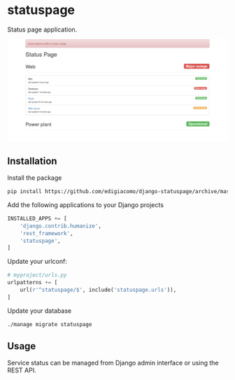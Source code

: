 # statuspage

Status page application.

![django-statuspage preview](preview.png)


## Installation

Install the package

```sh
pip install https://github.com/edigiacomo/django-statuspage/archive/master.zip
```

Add the following applications to your Django projects

```python
INSTALLED_APPS += [
    'django.contrib.humanize',
    'rest_framework',
    'statuspage',
]
```

Update your urlconf:

```python
# myproject/urls.py
urlpatterns += [
    url(r'^statuspage/$', include('statuspage.urls')),
]
```

Update your database

```sh
./manage migrate statuspage
```

## Usage

Service status can be managed from Django admin interface or using the REST
API.
